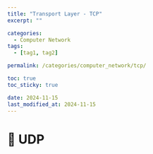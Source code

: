 ```yaml
---
title: "Transport Layer - TCP"
excerpt: ""

categories:
  - Computer Network
tags:
  - [tag1, tag2]

permalink: /categories/computer_network/tcp/

toc: true
toc_sticky: true

date: 2024-11-15
last_modified_at: 2024-11-15
---
```


# 🦥 UDP
